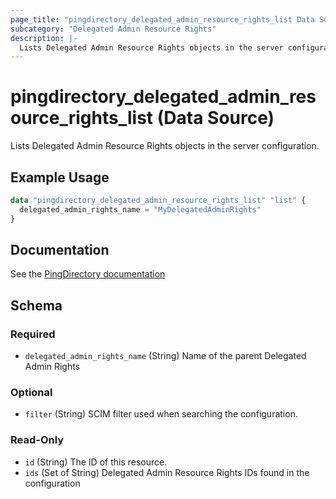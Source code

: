```yaml
---
page_title: "pingdirectory_delegated_admin_resource_rights_list Data Source - terraform-provider-pingdirectory"
subcategory: "Delegated Admin Resource Rights"
description: |-
  Lists Delegated Admin Resource Rights objects in the server configuration.
---
```


# pingdirectory_delegated_admin_resource_rights_list (Data Source)

Lists Delegated Admin Resource Rights objects in the server configuration.

## Example Usage

```terraform
data "pingdirectory_delegated_admin_resource_rights_list" "list" {
  delegated_admin_rights_name = "MyDelegatedAdminRights"
}
```

## Documentation
See the [PingDirectory documentation](https://docs.pingidentity.com/r/en-us/pingdirectory-93/pd_da_config_delegated_admin)

<!-- schema generated by tfplugindocs -->
## Schema

### Required

- `delegated_admin_rights_name` (String) Name of the parent Delegated Admin Rights

### Optional

- `filter` (String) SCIM filter used when searching the configuration.

### Read-Only

- `id` (String) The ID of this resource.
- `ids` (Set of String) Delegated Admin Resource Rights IDs found in the configuration

